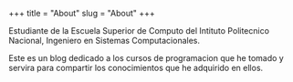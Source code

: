 +++
title = "About"
slug = "About"
+++

Estudiante de la Escuela Superior de Computo del  Intituto Politecnico Nacional, Ingeniero en Sistemas Computacionales.

Este es un blog dedicado a los cursos de programacion que he tomado y servira para compartir los conocimientos que he adquirido en ellos.
